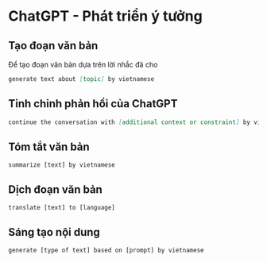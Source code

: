 # ChatGPT - Phát triển ý tưởng

## Tạo đoạn văn bản

Để tạo đoạn văn bản dựa trên lời nhắc đã cho

```markdown
generate text about [topic] by vietnamese
```

## Tinh chỉnh phản hổi của ChatGPT

```markdown
continue the conversation with [additional context or constraint] by vietnamese
```

## Tóm tắt văn bản

```
summarize [text] by vietnamese
```

## Dịch đoạn văn bản

```
translate [text] to [language]
```

## Sáng tạo nội dung

```
generate [type of text] based on [prompt] by vietnamese
```
